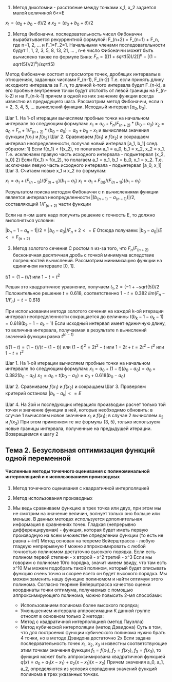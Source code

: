 1. Метод дихотомии - расстояние между точками x_1, x_2 задается малой величиной б<=E

$x_1=(a_0+b_0-б)/2$  и  $x_2 = (a_0+b_0+б)/2$

2. Метод Фибоначчи.
последовательность чисел Фибоначчи вырабатывается рекуррентной формулой: F_(n+2) = F_(n+1) + F_n,
где n=1, 2, ... и F_1=F_2=1. Начальными членами последовательности будут 1, 1, 2, 3, 5, 8, 13, 21, ... , n-е число Фибоначчи может быть вычислено также по формуле Бинэ:
$F_n=([(1+sqrt(5))/2)]^n - [(1-sqrt(5))/2]^n) / sqrt(5)$

Метод Фибоначчи состоит в просмотре точек, дробящих интервалы в отношениях, заданных числами F_(n-1), F_(n-2)
Т.е. если принять длину исходного интервала за F_n, то длиной k-того интервала будет F_(n-k), а его пробные внутренние точки будут отстоять от левой границы на F_(n-k-2) и на F_(n-k-1) причем в одной из них значение функции всегда известно из предыдущего шага.
Рассмотрим метод Фибоначчи, если n = 2, 3, 4, 5, ... вычислений функции. Исходный интервал $[a_0, b_0]$.

Шаг 1. На 1-о1 итерации вычисляем пробные точки на начальном интервале по следующим формулам:
$x_1 = a_0 + F_n/F_(n+2) *(b_0-a_0)$
$x_2 = a_0 + F_n+1/F_(n+2) *(b_0-a_0) = a_0+b_0-x_1$
и вычисляем значения функции $f(x_1)$ и $f(x_2)$
Шаг 2. Сравниваем $f(x_1)$ и $f(x_2)$ и сокращаем интервал неопределенности, получая новый интервал [a_1, b_1] след. образом:
	1) Если f(x_1) < f(x_2), то полагаем a_1 = a_0, b_1 = x_2, x_2 = x_1. Т.е. исключаем правую часть исходного интервала - подынтервал (x_2, b_0]
	2) Если f(x_1) > f(x_2), то полагаем a_1 = x_1, b_1 = b_0, x_1 = x_2. Т.е. исключаем левую часть исходного интервала - подынтервал [a_0, x_1]
Шаг 3. Считаем новые x_1 и x_2 по формулам:

$x_1 = a_1 + (F_(n-1))/(F_(n+1))(b_1 - a_1)$
$x_1 = a_1 + F_(n)/(F_(n+1))(b_1 - a_1)$

Результатом поиска методом Фибоначчи с n вычислениями функции является интервал неопределенности
$|(b_(n-1)-a_(n-1))| / 2$, составляющий $1 / F_(n+2)$ части функции

Если на n-ом шаге надо получить решение с точность E, то должно выполняться условие:

$|b_n-1-a_n-1|/2 = |b_0-a_0|/F_n+2 <= E$
Отсюда получаем: $|b_0 - a_0|/E <= F_(n+2)$

3. Метод золотого сечения
С ростом n из-за того, что $F_n / F_(n+2)$ бесконечная десятичная дробь с точкой минимума вследствие погрешностей вычислений.
Рассмотрим минимизацию функции на единичном интервале [0, 1].

$t/1 = (1-t)/t$ 
или
$1-t = t^2$

Решая это квадратичное уравнение, получаем $t_1,2 = (-1 +- sqrt(5)) / 2$
Положительное решение $t = 0.618$, соответственно $1-t = 0.382$
$lim(F_n-1 / F_n) = t = 0.618$

При использовании метода золотого сечения на каждой k-ой итерации интервал неопределенности сокращается до величины $t(b_k-1 - a_k-1) = 0.618 (b_k-1 - a_k-1)$
Если исходный интервал имеет единичную длину, то величина интервала, получаемая в результате n вычислений значений функции равна $t^(n-1)$

$t/(1-t) = (1-t)/(t-(1-t))$ или $(1-t)^2 = 2t^2 - t$ или $1- 2t + t = 2t^2 - t^2$ или $1-t=t^2$

Шаг 1. На 1-ой итерации вычисляем пробные точки на начальном интервале по следующим формулам:
	$x_1 = a_0 + (1-t)(b_0-a_0) = a_0 + 0.382(b_0-a_0)$
	$x_2 = a_0 + t(b_0-a_0) = a_0 + 0.618(b_0-a_0)$

Шаг 2. Сравниваем $f(x_1)$ и $f(x_2)$ и сокращаем 
Шаг 3. Проверяем критерий останова 
$|b_k-a_k| <= E$

Шаг 4. На 2ой и последующих итерациях производим расчет только той точки и значение функции в ней, которые необходимо обновить:
в случае 1 вычисляем новое значение $x_1$ и $f(x_1)$;
в случае 2 вычисляем $x_2$ и $f(x_2)$
При этом применяем те же формулы (3, 5), только используем новые границы интервала, полученные на предыдущей итерации. Возвращаемся к шагу 2

## Тема 2. Безусловная оптимизация функций одной переменной 
#### Численные методы точечного оценивания с полиноминальной интерполяцией и с использованием производных

1. Метод точечного оценивания с квадратичной интерполяцией
2. Метод использования производных

1. Мы ведь сравниваем функцию в трех точка или двух, при этом мы не смотрим на значение величин, волнует только оно больше или меньше. В данных методах используется дополнительная информация в сравнениях точек.
	Гладкая (непрерывно дифференцируемая) - функция, которая будет иметь первую производную на всем множестве определении функции (то есть не равна +-inf)
Метод основан на теореме Вейерштрасса - любую гладкую непрерывную f можно аппроксимировать с любой точностью полиномом достаточно высокого порядка.
Если есть полином первой степени - x
второй - x^2
третий - x^3
Если мы говорим о полиноме 10го порядка, значит имеем ввиду, что там есть x^10
Мы можем подобрать такой полином, который будет описывать функцию очень точно и скорее всего он будет высокого порядка. Мы можем заменить нашу функцию полиномом и найти оптимум этого полинома.
Согласно теореме Вейерштрасса качество оценки координаты точки оптимума, получаемых с помощью аппроксимирующего полинома, можно повысить 2-мя способами:
	- Использованием полинома более высокого порядка;
	- Уменьшением интервала аппроксимации
К данной группе относят в основном только 2 метода:
	- Метод с квадратичной интерполяцией (метод Пауэлла)
	- Метод кубической интерполяции (метод Дэвидона)
		Суть в том, что для построения функции кубического полинома нужно брать 4 точки, но в методе Дэвидона достаточно 2х
Если задана последовательность точек $x_1$, $x_2$, $x_3$ и известны соответствующие этим точкам значения функции $f_1 = f(x_1)$, $f_2 = f(x_2)$, $f_3 = f(x_3)$, то функция может быть аппроксимирована квадратичной функцией
$q (x) = a_0 + a_1(x-x_1) + a_2(x-x_1)(x-x_2)$
Причем значения a_0, a_1, a_2, определяются из условия совпадения значений функций полинома в трех указанных точках.